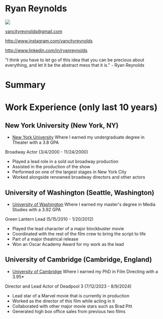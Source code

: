 # Ryan Reynolds

<img src="https://www.google.com/url?sa=i&url=https%3A%2F%2Fwww.gq-magazine.co.uk%2Flifestyle%2Farticle%2Fryan-reynolds-wrexham-afc&psig=AOvVaw0XL-6dCcRAvg-c21odI0a4&ust=1674268899655000&source=images&cd=vfe&ved=0CA8QjRxqFwoTCMDUquyP1fwCFQAAAAAdAAAAABAJ">

vancityreynolds@gmail.com

http://www.instagram.com/vancityreynolds

http://www.linkedin.com/in/ryanreynolds

"I think you have to let go of this idea that you can be precious about everything, and 
let it be the abstract mess that it is." - Ryan Reynolds

# Summary

# Work Experience (only last 10 years)

## New York University (New York, NY)

* [New York University][] Where I earned my undergraduate degree in Theater with a 3.8 GPA

Broadway Actor (3/4/2000 - 11/24/2000)

- Played a lead role in a sold out broadway production
- Assisted in the production of the show 
- Performed on one of the largest stages in New York City
- Worked alongside renowned broadway directors and other actors

## University of Washington (Seattle, Washington)
* [University of Washington][] Where I earned my master's degree in Media Studies with a 3.92 GPA

Green Lantern Lead (5/15/2010 - 1/20/2012)

- Played the lead character of a major blockbuster movie
- Coordinated with the rest of the film crew to bring the script to life
- Part of a major theatrical release 
- Won an Oscar Academy Award for my work as the lead 

## University of Cambridge (Cambridge, England)
* [University of Cambridge][] Where I earned my PhD in Film Directing with a 3.95*

Director and Lead Actor of Deadpool 3 (7/12/2023 - 8/9/2024)

- Lead star of a Marvel movie that is currently in production
- Worked as the director of this film while acting in it 
- Collaborated with other major movie stars such as Brad Pitt
- Generated high box office sales from previous two films 


[New York University]: http://www.nyu.edu
[University of Washington]: http://www.washington.edu
[University of Cambridge]: http://www.cam.ac.uk
